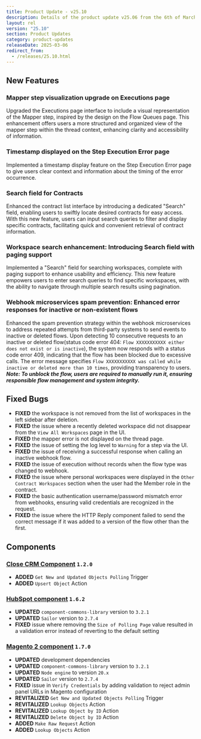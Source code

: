```yaml
---
title: Product Update - v25.10
description: Details of the product update v25.06 from the 6th of March 2025.
layout: rel
version: "25.10"
section: Product Updates
category: product-updates
releaseDate: 2025-03-06
redirect_from:
  - /releases/25.10.html
---
```


## New Features
### Mapper step visualization upgrade on Executions page
Upgraded the Executions page interface to include a visual representation of the Mapper step, inspired by the design on the Flow Queues page. This enhancement offers users a more structured and organized view of the mapper step within the thread context, enhancing clarity and accessibility of information. 

### Timestamp displayed on the Step Execution Error page
Implemented a timestamp display feature on the Step Execution Error page to give users clear context and information about the timing of the error occurrence.

### Search field for Contracts
Enhanced the contract list interface by introducing a dedicated "Search" field, enabling users to swiftly locate desired contracts for easy access. 
With this new feature, users can input search queries to filter and display specific contracts, facilitating quick and convenient retrieval of contract information.

### Workspace search enhancement: Introducing Search field with paging support
Implemented a "Search" field for searching workspaces, complete with paging support to enhance usability and efficiency. 
This new feature empowers users to enter search queries to find specific workspaces, with the ability to navigate through multiple search results using pagination.

### Webhook microservices spam prevention: Enhanced error responses for inactive or non-existent flows
Enhanced the spam prevention strategy within the webhook microservices to address repeated attempts from third-party systems to send events to inactive or deleted flows. 
Upon detecting 10 consecutive requests to an inactive or deleted flow(status code error 404: `Flow XXXXXXXXXXX either does not exist or is inactive`), the system now responds with a status code error 409, indicating that the flow has been blocked due to excessive calls. The error message specifies `Flow XXXXXXXXXXX was called while inactive or deleted more than 10 times`, providing transparency to users. 
**_Note: To unblock the flow, users are required to manually run it, ensuring responsible flow management and system integrity._**

## Fixed Bugs
*   **FIXED** the workspace is not removed from the list of workspaces in the left sidebar after deletion.
*   **FIXED** the issue where a recently deleted workspace did not disappear from the `View All Workspaces` page in the UI.
*   **FIXED** the mapper error is not displayed on the thread page.
*   **FIXED** the issue of setting the log level to `Warning` for a step via the UI.
*   **FIXED** the issue of receiving a successful response when calling an inactive webhook flow.
*   **FIXED** the issue of execution without records when the flow type was changed to webhook.
*   **FIXED** the issue where personal workspaces were displayed in the `Other Contract Workspaces` section when the user had the Member role in the contract.
*   **FIXED** the basic authentication username/password mismatch error from webhooks, ensuring valid credentials are recognized in the request.
*   **FIXED** the issue where the HTTP Reply component failed to send the correct message if it was added to a version of the flow other than the first.

## Components
### [Close CRM Component](/components/close-crm/) `1.2.0`
*   **ADDED** `Get New and Updated Objects Polling` Trigger
*   **ADDED** `Upsert Object` Action

### [HubSpot component](/components/hubspot/) `1.6.2`
*   **UPDATED** `component-commons-library` version to `3.2.1`
*   **UPDATED** `Sailor` version to `2.7.4`
*   **FIXED** issue where removing the `Size of Polling Page` value resulted in a validation error instead of reverting to the default setting

### [Magento 2 component](/components/magento2/) `1.7.0`
*   **UPDATED** development dependencies
*   **UPDATED** `component-commons-library` version to `3.2.1`
*   **UPDATED** `Node engine` to version `20.x`
*   **UPDATED** `Sailor` version to `2.7.4`
*   **FIXED** issue in `Verify Credentials` by adding validation to reject admin panel URLs in Magento configuration
*   **REVITALIZED** `Get New and Updated Objects Polling` Trigger
*   **REVITALIZED** `Lookup Objects` Action
*   **REVITALIZED** `Lookup Object by ID` Action
*   **REVITALIZED** `Delete Object by ID` Action
*   **ADDED** `Make Raw Request` Action
*   **ADDED** `Lookup Objects` Action